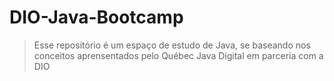 # DIO-Java-Bootcamp

> Esse repositório é um espaço de estudo de Java, se baseando nos conceitos aprensentados pelo Québec Java Digital em parceria com a DIO

